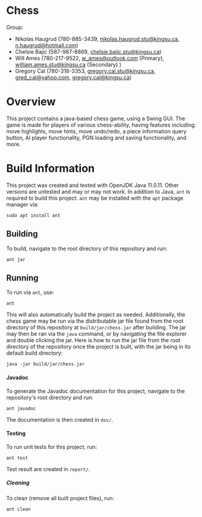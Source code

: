 # Chess
Group:
- Nikolas Haugrud (780-885-3439, nikolas.haugrud.stu@kingsu.ca, n.haugrud@hotmail.com)
- Chelsie Bajic (587-987-8869, chelsie.bajic.stu@kingsu.ca)
- Will Ames (780-217-9522, w_ames@outlook.com (Primary), william.ames.stu@kingsu.ca (Secondary) )
- Gregory Cal (780-318-3353, gregory.cal.stu@kingsu.ca, gred_cal@yahoo.com, gregory.cal@kingsu.ca)

# Overview

This project contains a java-based chess game, using a Swing GUI. The game is made
for players of various chess-ability, having features including: move highlights,
move hints, move undo/redo, a piece information query button, AI player
functionality, PGN loading and saving functionality, and more.

# Build Information

This project was created and tested with OpenJDK Java 11.0.11. Other versions
are untested and may or may not work. In addition to Java, `ant` is required
to build this project. `ant` may be installed with the `apt` package manager
via:

```
sudo apt install ant
```

## Building

To build, navigate to the root directory of this repository and run:

```
ant jar
```

## Running

To run via `ant`, use:

```
ant
```

This will also automatically build the project as needed. Additionally, the
chess game may be run via the distributable jar file found from the root
directory of this repository at `build/jar/chess.jar` after building. The jar
may then be ran via the `java` command, or by navigating the file explorer and
double clicking the jar. Here is how to run the jar file from the root directory
of the repository once the project is built, with the jar being in its default
build directory:

```
java -jar build/jar/chess.jar
```

#### Javadoc

To generate the Javadoc documentation for this project, navigate to the
repository's root directory and run:

```
ant javadoc
```

The documentation is then created in `doc/`.

#### Testing

To run unit tests for this project, run:

```
ant test
```

Test result are created in `report/`.

##### Cleaning

To clean (remove all built project files), run:

```
ant clean
```
